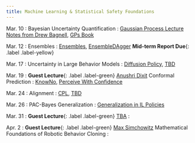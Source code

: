 ```yaml
---
title: Machine Learning & Statistical Safety Foundations
---
```


Mar. 10
: Bayesian Uncertainty Quantification
  : [Gaussian Process Lecture Notes from Drew Bagnell](https://www.cs.cmu.edu/~16831-f12/notes/F12/16831_lecture20_venkatrn.pdf), [GPs Book](https://gaussianprocess.org/gpml/chapters/RW.pdf)

Mar. 12
: Ensembles 
  : [Ensembles](https://arxiv.org/abs/1612.01474), [EnsembleDAgger](https://arxiv.org/abs/1807.08364) **Mid-term Report Due**{: .label .label-yellow}

Mar. 17
: Uncertainty in Large Behavior Models
  : [Diffusion Policy](https://arxiv.org/pdf/2303.04137), [TBD](https://)

Mar. 19
: **Guest Lecture**{: .label .label-green} [Anushri Dixit](https://www.anushridixit.com/) Conformal Prediction
  : [KnowNo](https://arxiv.org/abs/2307.01928), [Perceive With Confidence](https://arxiv.org/abs/2403.08185)

Mar. 24
: Alignment
  : [CPL](https://arxiv.org/pdf/2310.13639), [TBD](https://)

Mar. 26
: PAC-Bayes Generalization
  : [Generalization in IL Policies](https://proceedings.mlr.press/v155/ren21a/ren21a.pdf)

Mar. 31
: **Guest Lecture**{: .label .label-green} [TBA]()
  : 

Apr. 2
: **Guest Lecture**{: .label .label-green} [Max Simchowitz](https://msimchowitz.github.io/) Mathematical Foundations of Robotic Behavior Cloning
  : 

